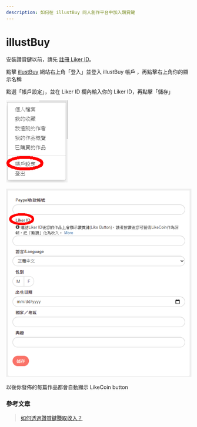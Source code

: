 ```yaml
---
description: 如何在 illustBuy 同人創作平台中加入讚賞鍵
---
```


# illustBuy

安裝讚賞鍵以前，請先 [註冊 Liker ID](https://docs.like.co/v/zh/user-guide/liker-id/how-to-register-a-liker-id)。

點擊  [illustBuy](https://illustbuy.com/) 網站右上角「登入」並登入  illustBuy 帳戶 ，再點擊右上角你的顯示名稱

點選「帳戶設定」，並在 Liker ID 欄內輸入你的 Liker ID，再點擊「儲存」

![](../../../.gitbook/assets/illustbuy-1.png)

![](../../../.gitbook/assets/illustbuy-2.png)

以後你發佈的每篇作品都會自動顯示 LikeCoin button

### 參考文章

> [如何透過讚賞鍵賺取收入？](https://illustbuy.com/likecoin)

